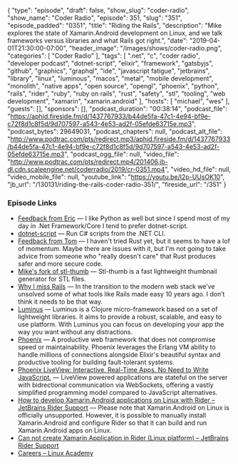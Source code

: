 {
  "type": "episode",
  "draft": false,
  "show_slug": "coder-radio",
  "show_name": "Coder Radio",
  "episode": 351,
  "slug": "351",
  "episode_padded": "0351",
  "title": "Riding the Rails",
  "description": "Mike explores the state of Xamarin.Android development on Linux, and we talk frameworks versus libraries and what Rails got right.",
  "date": "2019-04-01T21:30:00-07:00",
  "header_image": "/images/shows/coder-radio.png",
  "categories": [
    "Coder Radio"
  ],
  "tags": [
    ".net",
    "c",
    "coder radio",
    "developer podcast",
    "dotnet-script",
    "elixir",
    "framework",
    "gatsbyjs",
    "github",
    "graphics",
    "graphql",
    "ide",
    "javascript fatigue",
    "jetbrains",
    "library",
    "linux",
    "luminous",
    "macos",
    "metal",
    "mobile development",
    "monolith",
    "native apps",
    "open source",
    "opengl",
    "phoenix",
    "python",
    "rails",
    "rider",
    "ruby",
    "ruby on rails",
    "rust",
    "safety",
    "stl",
    "tooling",
    "web development",
    "xamarin",
    "xamarin.android"
  ],
  "hosts": [
    "michael",
    "wes"
  ],
  "guests": [],
  "sponsors": [],
  "podcast_duration": "00:38:14",
  "podcast_file": "https://aphid.fireside.fm/d/1437767933/b44de5fa-47c1-4e94-bf9e-c72f8d1c8f5d/9d707597-a543-4e53-ad2f-05efde63715e.mp3",
  "podcast_bytes": 29649031,
  "podcast_chapters": null,
  "podcast_alt_file": "http://www.podtrac.com/pts/redirect.mp3/aphid.fireside.fm/d/1437767933/b44de5fa-47c1-4e94-bf9e-c72f8d1c8f5d/9d707597-a543-4e53-ad2f-05efde63715e.mp3",
  "podcast_ogg_file": null,
  "video_file": "http://www.podtrac.com/pts/redirect.mp4/201406.jb-dl.cdn.scaleengine.net/coderradio/2019/cr-0351.mp4",
  "video_hd_file": null,
  "video_mobile_file": null,
  "youtube_link": "https://youtu.be/I2p-UUsOK10",
  "jb_url": "/130131/riding-the-rails-coder-radio-351/",
  "fireside_url": "/351"
}


### Episode Links

  * [Feedback from Eric](https://pastebin.com/xGsHhsj6 "Feedback from Eric") — I like Python as well but since I spend most of my day in .Net Framework/Core I tend to prefer dotnet-script.
  * [dotnet-script](https://github.com/filipw/dotnet-script "dotnet-script") — Run C# scripts from the .NET CLI.
  * [Feedback from Tom](https://www.reddit.com/r/CoderRadio/comments/b655ct/rusty_stadia_coder_radio_350/ejp3tq4/ "Feedback from Tom") — I haven't tried Rust yet, but it seems to have a lof of momentum. Maybe there are issues with it, but I'm not going to take advice from someone who "really doesn't care" that Rust produces safer and more secure code.
  * [Mike's fork of stl-thumb](https://github.com/dominickm/stl-thumb "Mike's fork of stl-thumb") — Stl-thumb is a fast lightweight thumbnail generator for STL files.
  * [Why I miss Rails](https://chanind.github.io/rails/2019/03/28/why-i-miss-rails.html "Why I miss Rails") — In the transition to the modern web stack we’ve unsolved some of what tools like Rails made easy 10 years ago. I don’t think it needs to be that way.
  * [Luminus](http://www.luminusweb.net/ "Luminus") — Luminus is a Clojure micro-framework based on a set of lightweight libraries. It aims to provide a robust, scalable, and easy to use platform. With Luminus you can focus on developing your app the way you want without any distractions.
  * [Phoenix](https://phoenixframework.org/ "Phoenix") — A productive web framework that does not compromise speed or maintainability. Phoenix leverages the Erlang VM ability to handle millions of connections alongside Elixir's beautiful syntax and productive tooling for building fault-tolerant systems.
  * [Phoenix LiveView: Interactive, Real-Time Apps. No Need to Write JavaScript.](https://dockyard.com/blog/2018/12/12/phoenix-liveview-interactive-real-time-apps-no-need-to-write-javascript "Phoenix LiveView: Interactive, Real-Time Apps. No Need to Write JavaScript.") — LiveView powered applications are stateful on the server with bidrectional communication via WebSockets, offering a vastly simplified programming model compared to JavaScript alternatives.
  * [How to develop Xamarin.Android applications on Linux with Rider – JetBrains Rider Support](https://rider-support.jetbrains.com/hc/en-us/articles/360000557259-How-to-develop-Xamarin-Android-applications-on-Linux-with-Rider "How to develop Xamarin.Android applications on Linux with Rider – JetBrains Rider Support") — Please note that Xamarin.Android on Linux is officially unsupported. However, it is possible to manually install Xamarin.Android and configure Rider so that it can build and run Xamarin.Android apps on Linux.
  * [Can not create Xamarin Application in Rider (Linux platform) – JetBrains Rider Support](https://rider-support.jetbrains.com/hc/en-us/community/posts/360000093384-Can-not-create-Xamarin-Application-in-Rider-Linux-platform- "Can not create Xamarin Application in Rider \(Linux platform\) – JetBrains Rider Support")
  * [Careers – Linux Academy](https://linuxacademy.com/careers/ "Careers – Linux Academy")


